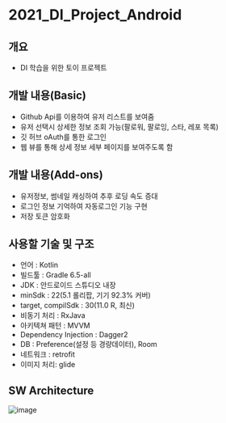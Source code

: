 # 2021_DI_Project_Android

## 개요
- DI 학습을 위한 토이 프로젝트

## 개발 내용(Basic)
- Github Api를 이용하여 유저 리스트를 보여줌
- 유저 선택시 상세한 정보 조회 가능(팔로워, 팔로잉, 스타, 레포 목록)
- 깃 허브 oAuth를 통한 로그인
- 웹 뷰를 통해 상세 정보 세부 페이지를 보여주도록 함

## 개발 내용(Add-ons)
- 유저정보, 썸네일 캐싱하여 추후 로딩 속도 증대
- 로그인 정보 기억하여 자동로그인 기능 구현
- 저장 토큰 암호화

## 사용할 기술 및 구조
- 언어 : Kotlin
- 빌드툴 : Gradle 6.5-all
- JDK : 안드로이드 스튜디오 내장
- minSdk : 22(5.1 롤리팝, 기기 92.3% 커버)
- target, compilSdk : 30(11.0 R, 최신)
- 비동기 처리 : RxJava
- 아키텍쳐 패턴 : MVVM
- Dependency Injection : Dagger2
- DB : Preference(설정 등 경량데이터), Room
- 네트워크 : retrofit
- 이미지 처리: glide

## SW Architecture
![image](https://user-images.githubusercontent.com/47879772/120209735-fb653280-c269-11eb-919b-687875a4d8e7.png)
